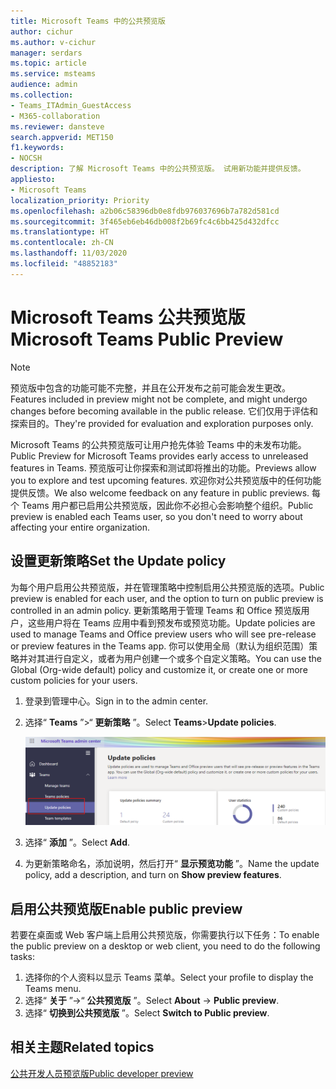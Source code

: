 ```yaml
---
title: Microsoft Teams 中的公共预览版
author: cichur
ms.author: v-cichur
manager: serdars
ms.topic: article
ms.service: msteams
audience: admin
ms.collection:
- Teams_ITAdmin_GuestAccess
- M365-collaboration
ms.reviewer: dansteve
search.appverid: MET150
f1.keywords:
- NOCSH
description: 了解 Microsoft Teams 中的公共预览版。 试用新功能并提供反馈。
appliesto:
- Microsoft Teams
localization_priority: Priority
ms.openlocfilehash: a2b06c58396db0e8fdb976037696b7a782d581cd
ms.sourcegitcommit: 3f465eb6eb46db008f2b69fc4c6bb425d432dfcc
ms.translationtype: HT
ms.contentlocale: zh-CN
ms.lasthandoff: 11/03/2020
ms.locfileid: "48852183"
---
```

# <a name="microsoft-teams-public-preview"></a><span data-ttu-id="33b14-104">Microsoft Teams 公共预览版</span><span class="sxs-lookup"><span data-stu-id="33b14-104">Microsoft Teams Public Preview</span></span>

> [!NOTE]
> <span data-ttu-id="33b14-105">预览版中包含的功能可能不完整，并且在公开发布之前可能会发生更改。</span><span class="sxs-lookup"><span data-stu-id="33b14-105">Features included in preview might not be complete, and might undergo changes before becoming available in the public release.</span></span> <span data-ttu-id="33b14-106">它们仅用于评估和探索目的。</span><span class="sxs-lookup"><span data-stu-id="33b14-106">They're provided for evaluation and exploration purposes only.</span></span>

<span data-ttu-id="33b14-107">Microsoft Teams 的公共预览版可让用户抢先体验 Teams 中的未发布功能。</span><span class="sxs-lookup"><span data-stu-id="33b14-107">Public Preview for Microsoft Teams provides early access to unreleased features in Teams.</span></span> <span data-ttu-id="33b14-108">预览版可让你探索和测试即将推出的功能。</span><span class="sxs-lookup"><span data-stu-id="33b14-108">Previews allow you to explore and test upcoming features.</span></span> <span data-ttu-id="33b14-109">欢迎你对公共预览版中的任何功能提供反馈。</span><span class="sxs-lookup"><span data-stu-id="33b14-109">We also welcome feedback on any feature in public previews.</span></span> <span data-ttu-id="33b14-110">每个 Teams 用户都已启用公共预览版，因此你不必担心会影响整个组织。</span><span class="sxs-lookup"><span data-stu-id="33b14-110">Public preview is enabled each Teams user, so you don't need to worry about affecting your entire organization.</span></span>

## <a name="set-the-update-policy"></a><span data-ttu-id="33b14-111">设置更新策略</span><span class="sxs-lookup"><span data-stu-id="33b14-111">Set the Update policy</span></span>

 <span data-ttu-id="33b14-112">为每个用户启用公共预览版，并在管理策略中控制启用公共预览版的选项。</span><span class="sxs-lookup"><span data-stu-id="33b14-112">Public preview is enabled for each user, and the option to turn on public preview is controlled in an admin policy.</span></span> <span data-ttu-id="33b14-113">更新策略用于管理 Teams 和 Office 预览版用户，这些用户将在 Teams 应用中看到预发布或预览功能。</span><span class="sxs-lookup"><span data-stu-id="33b14-113">Update policies are used to manage Teams and Office preview users who will see pre-release or preview features in the Teams app.</span></span> <span data-ttu-id="33b14-114">你可以使用全局（默认为组织范围）策略并对其进行自定义，或者为用户创建一个或多个自定义策略。</span><span class="sxs-lookup"><span data-stu-id="33b14-114">You can use the Global (Org-wide default) policy and customize it, or create one or more custom policies for your users.</span></span>

1. <span data-ttu-id="33b14-115">登录到管理中心。</span><span class="sxs-lookup"><span data-stu-id="33b14-115">Sign in to the admin center.</span></span>
2. <span data-ttu-id="33b14-116">选择“ **Teams** ”>“ **更新策略** ”。</span><span class="sxs-lookup"><span data-stu-id="33b14-116">Select **Teams**>**Update policies**.</span></span>

   ![选择“更新策略”选项](media/updatePolicies.png)

3. <span data-ttu-id="33b14-118">选择“ **添加** ”。</span><span class="sxs-lookup"><span data-stu-id="33b14-118">Select **Add**.</span></span>
4. <span data-ttu-id="33b14-119">为更新策略命名，添加说明，然后打开“ **显示预览功能** ”。</span><span class="sxs-lookup"><span data-stu-id="33b14-119">Name the update policy, add a description, and turn on **Show preview features**.</span></span>

## <a name="enable-public-preview"></a><span data-ttu-id="33b14-120">启用公共预览版</span><span class="sxs-lookup"><span data-stu-id="33b14-120">Enable public preview</span></span>

<span data-ttu-id="33b14-121">若要在桌面或 Web 客户端上启用公共预览版，你需要执行以下任务：</span><span class="sxs-lookup"><span data-stu-id="33b14-121">To enable the public preview on a desktop or web client, you need to do the following tasks:</span></span>

1. <span data-ttu-id="33b14-122">选择你的个人资料以显示 Teams 菜单。</span><span class="sxs-lookup"><span data-stu-id="33b14-122">Select your profile to display the Teams menu.</span></span>
2. <span data-ttu-id="33b14-123">选择“ **关于** ”→“ **公共预览版** ”。</span><span class="sxs-lookup"><span data-stu-id="33b14-123">Select **About** → **Public preview**.</span></span>
3. <span data-ttu-id="33b14-124">选择“ **切换到公共预览版** ”。</span><span class="sxs-lookup"><span data-stu-id="33b14-124">Select **Switch to Public preview**.</span></span>

## <a name="related-topics"></a><span data-ttu-id="33b14-125">相关主题</span><span class="sxs-lookup"><span data-stu-id="33b14-125">Related topics</span></span>

[<span data-ttu-id="33b14-126">公共开发人员预览版</span><span class="sxs-lookup"><span data-stu-id="33b14-126">Public developer preview</span></span>](https://docs.microsoft.com/microsoftteams/platform/resources/dev-preview/developer-preview-intro)
